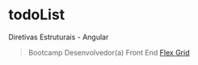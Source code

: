 # todoList
Diretivas Estruturais - Angular  
> Bootcamp Desenvolvedor(a) Front End [Flex Grid](https://www.igti.com.br/)
